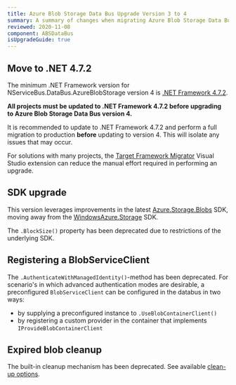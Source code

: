 ```yaml
---
title: Azure Blob Storage Data Bus Upgrade Version 3 to 4
summary: A summary of changes when migrating Azure Blob Storage Data Bus from version 3 to version 4
reviewed: 2020-11-08
component: ABSDataBus
isUpgradeGuide: true
---
```


## Move to .NET 4.7.2

The minimum .NET Framework version for NServiceBus.DataBus.AzureBlobStorage version 4 is [.NET Framework 4.7.2](https://dotnet.microsoft.com/download/dotnet-framework/net472).

**All projects must be updated to .NET Framework 4.7.2 before upgrading to Azure Blob Storage Data Bus version 4.**

It is recommended to update to .NET Framework 4.7.2 and perform a full migration to production **before** updating to version 4. This will isolate any issues that may occur.

For solutions with many projects, the [Target Framework Migrator](https://marketplace.visualstudio.com/items?itemName=PavelSamokha.TargetFrameworkMigrator) Visual Studio extension can reduce the manual effort required in performing an upgrade.

## SDK upgrade

This version leverages improvements in the latest [Azure.Storage.Blobs](https://www.nuget.org/packages/Azure.Storage.Blobs) SDK, moving away from the [WindowsAzure.Storage](https://www.nuget.org/packages/WindowsAzure.Storage/) SDK.

The `.BlockSize()` property has been deprecated due to restrictions of the underlying SDK.

## Registering a BlobServiceClient

The `.AuthenticateWithManagedIdentity()`-method has been deprecated.
For scenario's in which advanced authentication modes are desirable, a preconfigured `BlobServiceClient` can be configured in the databus in two ways:
- by supplying a preconfigured instance to `.UseBlobContainerClient()`
- by registering a custom provider in the container that implements `IProvideBlobContainerClient`

## Expired blob cleanup

The built-in cleanup mechanism has been deprecated. See available [clean-up options](/nservicebus/messaging/claimcheck/azure-blob-storage.md?version=absdatabus_4#cleanup-strategies).
